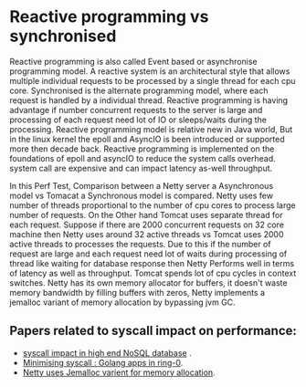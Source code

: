 # Reactive programming vs synchronised 
Reactive programming is also called Event based or asynchronise programming model. A reactive system is an architectural style that allows multiple individual requests to be processed by a single thread for each cpu core.  Synchronised is the alternate  programming model, where each request is handled by a individual thread.  Reactive programming is having advantage if number concurrent requests to the server is large and processing of each request need lot of IO or sleeps/waits during the processing. Reactive programming model is relative new in Java world, But in the linux kernel the epoll and AsyncIO is been introduced or supported more then decade back. Reactive programming is implemented on the foundations of epoll and asyncIO to reduce the system calls overhead. system call are expensive and can impact latency as-well throughput. 

In this Perf Test, Comparison between a Netty server a Asynchronous model vs Tomacat  a Synchronous model is compared.  Netty uses few number of threads proportional to the number of cpu cores  to process large number of requests. On the Other hand Tomcat uses separate thread for each request. Suppose if there are 2000 concurrent requests on 32 core machine  then Netty uses around 32 active threads vs Tomcat uses 2000 active threads to processes the requests. Due to this if the number  of request are large and each request need lot of waits during processing of thread like waiting for database response then Netty Performs well in terms of latency as well as throughput. Tomcat spends lot of cpu cycles in context switches. Netty has its own memory allocator for buffers, it doesn't waste memory bandwidth by filling buffers with zeros, Netty implements a jemalloc variant of memory allocation by bypassing jvm GC. 




## Papers related to syscall impact on performance:
 -   [syscall impact in high end NoSQL database](https://github.com/naredula-jana/Jiny-Kernel/blob/master/doc/HighThroughputDatabaseForBigData.pdf) .
 -   [Minimising syscall : Golang apps in ring-0](https://github.com/naredula-jana/Jiny-Kernel/blob/master/doc/GolangAppInRing0.pdf).
  -   [Netty uses Jemalloc varient for memory allocation](https://github.com/naredula-jana/Jiny-Kernel/blob/master/doc/malloc_paper_techpulse_submit_final.pdf).
 
